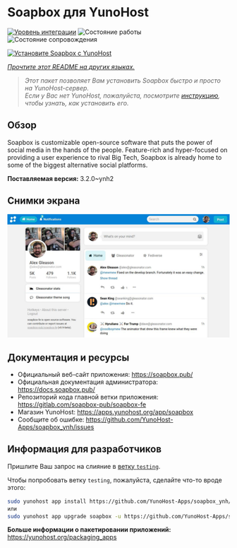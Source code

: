 <!--
Важно: этот README был автоматически сгенерирован <https://github.com/YunoHost/apps/tree/master/tools/readme_generator>
Он НЕ ДОЛЖЕН редактироваться вручную.
-->

# Soapbox для YunoHost

[![Уровень интеграции](https://dash.yunohost.org/integration/soapbox.svg)](https://ci-apps.yunohost.org/ci/apps/soapbox/) ![Состояние работы](https://ci-apps.yunohost.org/ci/badges/soapbox.status.svg) ![Состояние сопровождения](https://ci-apps.yunohost.org/ci/badges/soapbox.maintain.svg)

[![Установите Soapbox с YunoHost](https://install-app.yunohost.org/install-with-yunohost.svg)](https://install-app.yunohost.org/?app=soapbox)

*[Прочтите этот README на других языках.](./ALL_README.md)*

> *Этот пакет позволяет Вам установить Soapbox быстро и просто на YunoHost-сервер.*  
> *Если у Вас нет YunoHost, пожалуйста, посмотрите [инструкцию](https://yunohost.org/install), чтобы узнать, как установить его.*

## Обзор

Soapbox is customizable open-source software that puts the power of social media in the hands of the people.
Feature-rich and hyper-focused on providing a user experience to rival Big Tech, Soapbox is already home to some of the biggest alternative social platforms.


**Поставляемая версия:** 3.2.0~ynh2

## Снимки экрана

![Снимок экрана Soapbox](./doc/screenshots/screenshot.jpg)

## Документация и ресурсы

- Официальный веб-сайт приложения: <https://soapbox.pub/>
- Официальная документация администратора: <https://docs.soapbox.pub/>
- Репозиторий кода главной ветки приложения: <https://gitlab.com/soapbox-pub/soapbox-fe>
- Магазин YunoHost: <https://apps.yunohost.org/app/soapbox>
- Сообщите об ошибке: <https://github.com/YunoHost-Apps/soapbox_ynh/issues>

## Информация для разработчиков

Пришлите Ваш запрос на слияние в [ветку `testing`](https://github.com/YunoHost-Apps/soapbox_ynh/tree/testing).

Чтобы попробовать ветку `testing`, пожалуйста, сделайте что-то вроде этого:

```bash
sudo yunohost app install https://github.com/YunoHost-Apps/soapbox_ynh/tree/testing --debug
или
sudo yunohost app upgrade soapbox -u https://github.com/YunoHost-Apps/soapbox_ynh/tree/testing --debug
```

**Больше информации о пакетировании приложений:** <https://yunohost.org/packaging_apps>
